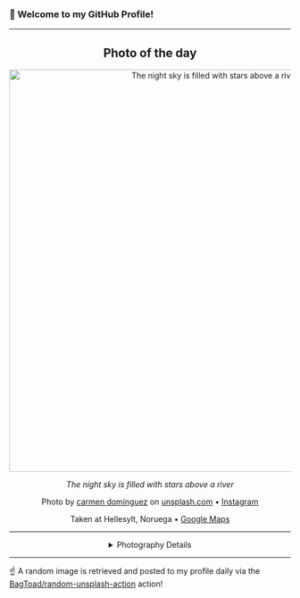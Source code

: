 ### 👋 Welcome to my GitHub Profile!

----
<div align="center">

## Photo of the day
  
  <a href="https://unsplash.com/photos/the-night-sky-is-filled-with-stars-above-a-river-iOifLPNS_bU"><img width="720" src="https://images.unsplash.com/photo-1734546765388-dfd0acd84238?crop=entropy&cs=tinysrgb&fit=max&fm=jpg&ixid=M3w1OTQ0OTd8MHwxfHJhbmRvbXx8fHx8fHx8fDE3NTM2ODMxOTl8&ixlib=rb-4.1.0&q=80&w=1080" alt="The night sky is filled with stars above a river"></a>
  
  <em>The night sky is filled with stars above a river</em>
  
  <em></em>

  Photo by [carmen dominguez](null) on [unsplash.com](https://unsplash.com/) • [Instagram](https://instagram.com/catchdphotos)
  
  Taken at Hellesylt, Noruega • [Google Maps](https://www.google.com/maps/search/?api=1&query=62.085098,6.869678)
  
  ---
  
<details>
<summary>Photography Details</summary>
  
| Parameter     | Value |
| ------------- | ----- |
| Camera Model  |  EOS 70D |
| Exposure Time | 1/1000 |
| Aperture      | 8.0 |
| Focal Length  | 20.0 |
| ISO           | 400 |
| Location      | Hellesylt, Noruega (Noruega) |
| Coordinates   | Latitude 62.085098, Longitude 6.869678 |

</details>

</div>

----

☝️ A random image is retrieved and posted to my profile daily via the [BagToad/random-unsplash-action](https://github.com/BagToad/random-unsplash-action) action!
